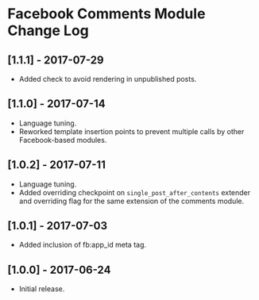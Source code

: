 
# Facebook Comments Module Change Log

## [1.1.1] - 2017-07-29

- Added check to avoid rendering in unpublished posts.

## [1.1.0] - 2017-07-14

- Language tuning.
- Reworked template insertion points to prevent multiple calls by other Facebook-based modules.

## [1.0.2] - 2017-07-11

- Language tuning.
- Added overriding checkpoint on `single_post_after_contents` extender and overriding flag for the same extension
  of the comments module.

## [1.0.1] - 2017-07-03

- Added inclusion of fb:app_id meta tag.

## [1.0.0] - 2017-06-24

- Initial release.
